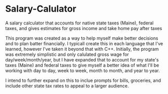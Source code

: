# Salary-Calulator
A salary calculator that accounts for native state taxes (Maine), federal taxes, and gives estimates for gross income and take home pay after taxes

This program was created as a way to help myself make better decisions and to plan batter financially. I typicall create this in each language that I've learned, however I've taken it beyond that with C++.  Initially, the program was extremely simplistic and only calulated gross wage for day/week/month/year, but I have expanded that to account for my state's taxes (Maine) and federal taxes to give myself a better idea of what I'll be working with day to day, week to week, month to month, and year to year.

I intend to further expand on this to inclue prompts for bills, groceries, and include other state tax rates to appeal to a larger audience.
